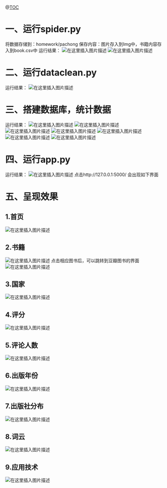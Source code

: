 ﻿@[TOC](目录)
# 一、运行spider.py
将数据存储到：homework/pachong
保存内容：图片存入到Img中，书籍内容存入到book.csv中
运行结果：
![在这里插入图片描述](https://img-blog.csdnimg.cn/be9392cee1b74679bed2b81e20eaf92a.png)
![在这里插入图片描述](https://img-blog.csdnimg.cn/d9dd10189ed94883806e6271f07738dd.png)
# 二、运行dataclean.py
运行结果：
![在这里插入图片描述](https://img-blog.csdnimg.cn/2b62269a32384b1b9e0852c84b1ff713.png)
# 三、搭建数据库，统计数据
运行结果：
![在这里插入图片描述](https://img-blog.csdnimg.cn/97e9ecb1ff984ca584a090677d973674.png)
![在这里插入图片描述](https://img-blog.csdnimg.cn/87f5c6d24d8149dfb64ce8a2e4e82502.png)
![在这里插入图片描述](https://img-blog.csdnimg.cn/9828d022191f4ac9ab0d73a1e1c53e7d.png)
![在这里插入图片描述](https://img-blog.csdnimg.cn/fc8cff03fca247e1b8241c48ccc9a198.png)
![在这里插入图片描述](https://img-blog.csdnimg.cn/bc0d3d13968a4a46b4f27412a4508935.png)
![在这里插入图片描述](https://img-blog.csdnimg.cn/6a2a44321f634636b038d083cb05b881.png)
![在这里插入图片描述](https://img-blog.csdnimg.cn/6d66b1cca6e54910a3839b61bf34c3bd.png)
# 四、运行app.py
运行结果：
![在这里插入图片描述](https://img-blog.csdnimg.cn/659a33e1e48a4b0e933177489d09eaaa.png)
点击http://127.0.0.1:5000/
会出现如下界面
# 五、呈现效果
## 1.首页
![在这里插入图片描述](https://img-blog.csdnimg.cn/528ba888942d42e1b7a7e752e25b7abf.png)
## 2.书籍
![在这里插入图片描述](https://img-blog.csdnimg.cn/faf3a5b13c6a4616873a8fc872ec2a3c.png)
点击相应图书后，可以跳转到豆瓣图书的界面
![在这里插入图片描述](https://img-blog.csdnimg.cn/9f10aebc0f644c3ab46668227b4334e9.png)
## 3.国家
![在这里插入图片描述](https://img-blog.csdnimg.cn/ec0a83e7da6d4a59903c9445e6478652.png)
## 4.评分
![在这里插入图片描述](https://img-blog.csdnimg.cn/38cc6235dcae4f5d87726aa062e8d90b.png)
## 5.评论人数
![在这里插入图片描述](https://img-blog.csdnimg.cn/ec457dcc67404365a43e82395524a191.png)
## 6.出版年份
![在这里插入图片描述](https://img-blog.csdnimg.cn/679ce70dc2fd4642b036d69075cca7ee.png)
## 7.出版社分布
![在这里插入图片描述](https://img-blog.csdnimg.cn/f03a5bab27914f179758db0a4ace5222.png)
## 8.词云
![在这里插入图片描述](https://img-blog.csdnimg.cn/4ad9a24510d24c938ee1fb02000fd7a5.png)
## 9.应用技术
![在这里插入图片描述](https://img-blog.csdnimg.cn/ca377ab5a813413b87cc12a24be881ec.png)






